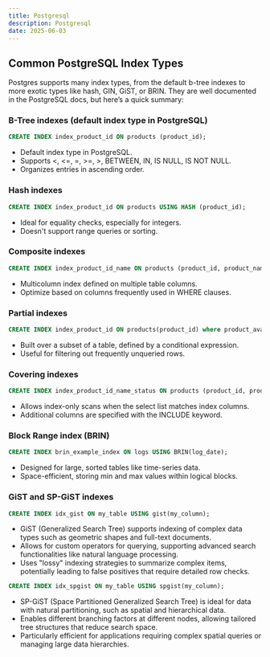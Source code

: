 ```yaml
---
title: Postgresql
description: Postgresql
date: 2025-06-03
---
```



## Common PostgreSQL Index Types

Postgres supports many index types, from the default b-tree indexes to more exotic types like hash, GIN, GiST, or BRIN. They are well documented in the PostgreSQL docs, but here’s a quick summary:

### B-Tree indexes (default index type in PostgreSQL)

```sql
CREATE INDEX index_product_id ON products (product_id);
```

- Default index type in PostgreSQL.
- Supports <, <=, =, >=, >, BETWEEN, IN, IS NULL, IS NOT NULL.
- Organizes entries in ascending order.

### Hash indexes

```sql
CREATE INDEX index_product_id ON products USING HASH (product_id);
```

- Ideal for equality checks, especially for integers.
- Doesn't support range queries or sorting.

### Composite indexes

```sql
CREATE INDEX index_product_id_name ON products (product_id, product_name);
```

- Multicolumn index defined on multiple table columns.
- Optimize based on columns frequently used in WHERE clauses.

### Partial indexes

```sql
CREATE INDEX index_product_id ON products(product_id) where product_available = ‘true’;
```

- Built over a subset of a table, defined by a conditional expression.
- Useful for filtering out frequently unqueried rows.

### Covering indexes

```sql
CREATE INDEX index_product_id_name_status ON products (product_id, product_name) include (status);
```

- Allows index-only scans when the select list matches index columns.
- Additional columns are specified with the INCLUDE keyword.

### Block Range index (BRIN)

```sql
CREATE INDEX brin_example_index ON logs USING BRIN(log_date);
```

- Designed for large, sorted tables like time-series data.
- Space-efficient, storing min and max values within logical blocks.

### GiST and SP-GiST indexes
 
 ```sql
 CREATE INDEX idx_gist ON my_table USING gist(my_column);
 ```

 - GiST (Generalized Search Tree) supports indexing of complex data types such as geometric shapes and full-text documents.
- Allows for custom operators for querying, supporting advanced search functionalities like natural language processing.
- Uses "lossy" indexing strategies to summarize complex items, potentially leading to false positives that require detailed row checks.

```sql
CREATE INDEX idx_spgist ON my_table USING spgist(my_column);
```

- SP-GiST (Space Partitioned Generalized Search Tree) is ideal for data with natural partitioning, such as spatial and hierarchical data.
- Enables different branching factors at different nodes, allowing tailored tree structures that reduce search space.
- Particularly efficient for applications requiring complex spatial queries or managing large data hierarchies.

